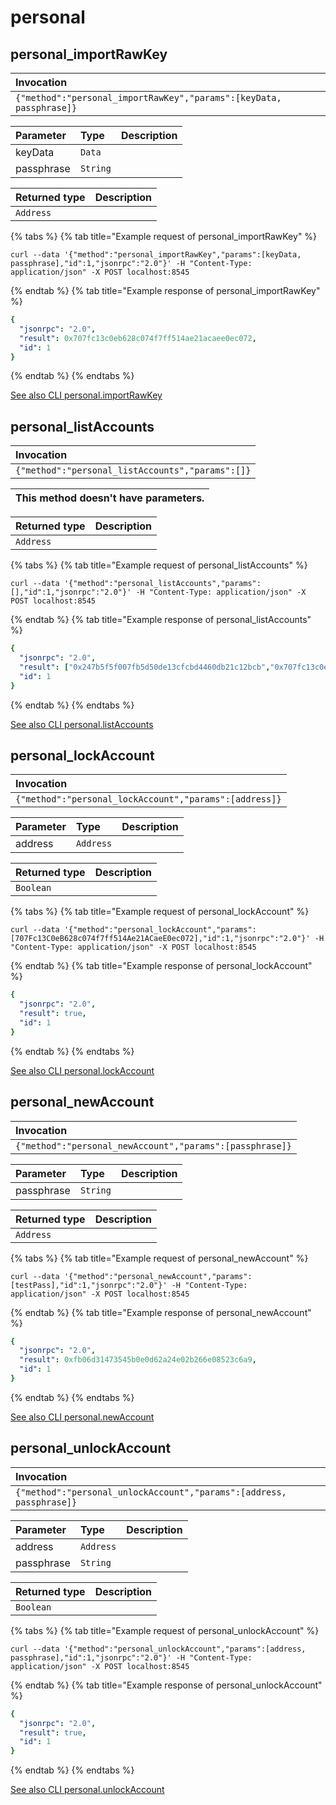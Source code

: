 # personal

## personal_importRawKey
| Invocation |
| :--- |
| `{"method":"personal_importRawKey","params":[keyData, passphrase]}` |

| Parameter | Type | Description |
| :--- | :--- | :--- |
| keyData | `Data` |  |
| passphrase | `String` |  |

| Returned type | Description |
| :--- | :--- |
| `Address` |  |

{% tabs %}
{% tab title="Example request of personal_importRawKey" %}
```
curl --data '{"method":"personal_importRawKey","params":[keyData, passphrase],"id":1,"jsonrpc":"2.0"}' -H "Content-Type: application/json" -X POST localhost:8545
```
{% endtab %}
{% tab title="Example response of personal_importRawKey" %}
```yaml
{
  "jsonrpc": "2.0",
  "result": 0x707fc13c0eb628c074f7ff514ae21acaee0ec072,
  "id": 1
}
```
{% endtab %}
{% endtabs %}

[See also CLI personal.importRawKey](https://docs.nethermind.io/nethermind/nethermind-utilities/cli/personal#personal-importrawkey)
## personal_listAccounts
| Invocation |
| :--- |
| `{"method":"personal_listAccounts","params":[]}` |

| This method doesn't have parameters. |
| :--- |

| Returned type | Description |
| :--- | :--- |
| `Address` |  |

{% tabs %}
{% tab title="Example request of personal_listAccounts" %}
```
curl --data '{"method":"personal_listAccounts","params":[],"id":1,"jsonrpc":"2.0"}' -H "Content-Type: application/json" -X POST localhost:8545
```
{% endtab %}
{% tab title="Example response of personal_listAccounts" %}
```yaml
{
  "jsonrpc": "2.0",
  "result": ["0x247b5f5f007fb5d50de13cfcbd4460db21c12bcb","0x707fc13c0eb628c074f7ff514ae21acaee0ec072"],
  "id": 1
}
```
{% endtab %}
{% endtabs %}

[See also CLI personal.listAccounts](https://docs.nethermind.io/nethermind/nethermind-utilities/cli/personal#personal-listaccounts)
## personal_lockAccount
| Invocation |
| :--- |
| `{"method":"personal_lockAccount","params":[address]}` |

| Parameter | Type | Description |
| :--- | :--- | :--- |
| address | `Address` |  |

| Returned type | Description |
| :--- | :--- |
| `Boolean` |  |

{% tabs %}
{% tab title="Example request of personal_lockAccount" %}
```
curl --data '{"method":"personal_lockAccount","params":[707Fc13C0eB628c074f7ff514Ae21ACaeE0ec072],"id":1,"jsonrpc":"2.0"}' -H "Content-Type: application/json" -X POST localhost:8545
```
{% endtab %}
{% tab title="Example response of personal_lockAccount" %}
```yaml
{
  "jsonrpc": "2.0",
  "result": true,
  "id": 1
}
```
{% endtab %}
{% endtabs %}

[See also CLI personal.lockAccount](https://docs.nethermind.io/nethermind/nethermind-utilities/cli/personal#personal-lockaccount)
## personal_newAccount
| Invocation |
| :--- |
| `{"method":"personal_newAccount","params":[passphrase]}` |

| Parameter | Type | Description |
| :--- | :--- | :--- |
| passphrase | `String` |  |

| Returned type | Description |
| :--- | :--- |
| `Address` |  |

{% tabs %}
{% tab title="Example request of personal_newAccount" %}
```
curl --data '{"method":"personal_newAccount","params":[testPass],"id":1,"jsonrpc":"2.0"}' -H "Content-Type: application/json" -X POST localhost:8545
```
{% endtab %}
{% tab title="Example response of personal_newAccount" %}
```yaml
{
  "jsonrpc": "2.0",
  "result": 0xfb06d31473545b0e0d62a24e02b266e08523c6a9,
  "id": 1
}
```
{% endtab %}
{% endtabs %}

[See also CLI personal.newAccount](https://docs.nethermind.io/nethermind/nethermind-utilities/cli/personal#personal-newaccount)
## personal_unlockAccount
| Invocation |
| :--- |
| `{"method":"personal_unlockAccount","params":[address, passphrase]}` |

| Parameter | Type | Description |
| :--- | :--- | :--- |
| address | `Address` |  |
| passphrase | `String` |  |

| Returned type | Description |
| :--- | :--- |
| `Boolean` |  |

{% tabs %}
{% tab title="Example request of personal_unlockAccount" %}
```
curl --data '{"method":"personal_unlockAccount","params":[address, passphrase],"id":1,"jsonrpc":"2.0"}' -H "Content-Type: application/json" -X POST localhost:8545
```
{% endtab %}
{% tab title="Example response of personal_unlockAccount" %}
```yaml
{
  "jsonrpc": "2.0",
  "result": true,
  "id": 1
}
```
{% endtab %}
{% endtabs %}

[See also CLI personal.unlockAccount](https://docs.nethermind.io/nethermind/nethermind-utilities/cli/personal#personal-unlockaccount)
